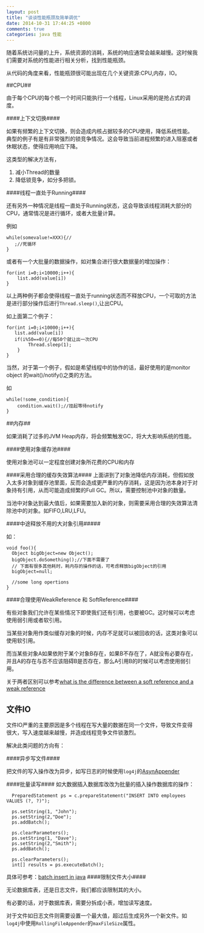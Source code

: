 ```yaml
---
layout: post
title: "谈谈性能瓶颈及简单调优"
date: 2014-10-31 17:44:25 +0800
comments: true
categories: java 性能 
---
```


随着系统访问量的上升，系统资源的消耗，系统的响应通常会越来越慢。这时候我们需要对系统的性能进行相关分析，找到性能瓶颈。

从代码的角度来看，性能瓶颈很可能出现在几个关键资源:CPU,内存，IO。

##CPU##

由于每个CPU的每个核一个时间只能执行一个线程，Linux采用的是抢占式的调度。


####上下文切换####

如果有频繁的上下文切换，则会造成内核占据较多的CPU使用，降低系统性能。典型的例子有是有非常强烈的锁竞争情况。这会导致当前进程频繁的进入阻塞或者休眠状态，使得应用响应下降。

这类型的解决方法有，

1. 减小Thread的数量 
2. 降低锁竞争，如分多把锁。


####线程一直处于Running####

还有另外一种情况是线程一直处于Running状态，这会导致该线程消耗大部分的CPU，通常情况是进行循环，或者大批量计算。

例如

	while(somevalue!=XXX){//
       ;//死循环
	}	

或者有一个大批量的数据操作，如对集合进行很大数据量的增加操作：

    for(int i=0;i<10000;i++){
		list.add(value[i])
	}

以上两种例子都会使得线程一直处于running状态而不释放CPU，一个可取的方法是进行部分操作后进行`Thread.sleep()`,让出CPU。

如上面第二个例子：

    for(int i=0;i<10000;i++){
       list.add(value[i])
	   if(i%50==0){//每50个就让出一次CPU	
 			Thread.sleep(1);
		}
	}

当然，对于第一个例子，假如是希望线程中的协作的话，最好使用的是monitor object 的wait()/notify()之类的方法。

如

    while(!some_condition){
		condition.wait();//挂起等待notify
	}


##内存##

如果消耗了过多的JVM Heap内存，将会频繁触发GC，将大大影响系统的性能。


####使用对象缓存池####

使用对象池可以一定程度创建对象所花费的CPU和内存


####采用合理的缓存失效算法####
上面讲到了对象池降低内存消耗，但假如放入太多对象到缓存池里面，反而会造成更严重的内存消耗，这是因为池本身对于对象持有引用，从而可能造成频繁的Full GC。所以，需要控制池中对象的数量。

当池中对象达到最大值后，如果需要加入新的对象，则需要采用合理的失效算法清除池中的对象。如FIFO,LRU,LFU。

####中途释放不用的大对象引用#####

如：

    void foo(){
   	  Object bigObject=new Object();
      bigObject.doSomething();//下面不需要了
      // 下面有很多其他耗时，耗内存的操作的话，可考虑释放bigObject的引用
      bigObject=null;

	  //some long opertions
    }


####合理使用WeakReference 和 SoftReference####

有些对象我们允许在某些情况下即使我们还有引用，也要被GC。这时候可以考虑使用弱引用或者软引用。

当某些对象用作类似缓存对象的时候，内存不足就可以被回收的话，这类对象可以使用软引用。

而当某些对象A如果依附于某个对象B存在，如果B不存在了，A就没有必要存在，并且A的存在与否不应该阻碍B是否存在，那么A引用B的时候可以考虑使用弱引用。

关于两者区别可以参考[what is the difference between a soft reference and a weak reference](http://stackoverflow.com/questions/299659/what-is-the-difference-between-a-soft-reference-and-a-weak-reference-in-java)
## 文件IO ##

文件IO严重的主要原因是多个线程在写大量的数据在同一个文件，导致文件变得很大，写入速度越来越慢，并造成线程竞争文件锁激烈。

解决此类问题的方向有：

####异步写文件####

把文件的写入操作改为异步，如写日志的时候使用`log4j`的[AsynAppender](https://logging.apache.org/log4j/1.2/apidocs/org/apache/log4j/AsyncAppender.html)

####批量读写####
如大数据插入数据库改改为批量的插入操作数据库的操作：

	  PreparedStatement ps = c.prepareStatement("INSERT INTO employees VALUES (?, ?)");
	
	  ps.setString(1, "John");
	  ps.setString(2,"Doe");
	  ps.addBatch();
	
	  ps.clearParameters();
	  ps.setString(1, "Dave");
	  ps.setString(2,"Smith");
	  ps.addBatch();
	
	  ps.clearParameters();
	  int[] results = ps.executeBatch();

具体可参考：[batch insert in java](http://viralpatel.net/blogs/batch-insert-in-java-jdbc/)
####限制文件大小####

无论数据库表，还是日志文件，我们都应该限制其的大小。

有必要的话，对于数据库表，需要分拆成小表，增加读写速度。

对于文件如日志文件则需要设置一个最大值，超过后生成另外一个新文件。如`log4j`中使用`RollingFileAppender`的`maxFileSize`属性。